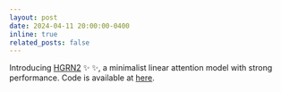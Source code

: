 ```yaml
---
layout: post
date: 2024-04-11 20:00:00-0400
inline: true
related_posts: false
---
```


Introducing [HGRN2](https://arxiv.org/abs/2404.07904) :sparkles: :sparkles:, a minimalist linear attention model with strong performance. Code is available at [here](https://github.com/sustcsonglin/flash-linear-attention/tree/main/fla/models/hgrn2).
